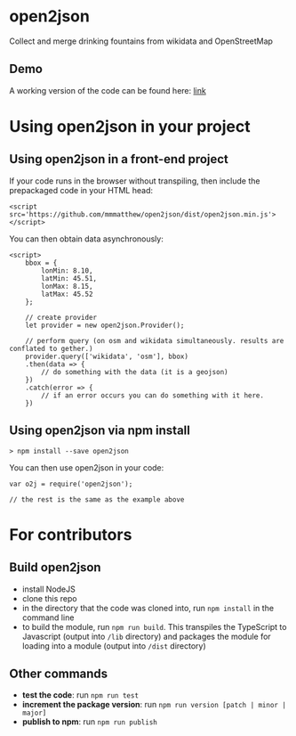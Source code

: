# open2json
Collect and merge drinking fountains from wikidata and OpenStreetMap

## Demo
A working version of the code can be found here: [link](demo)

# Using open2json in your project

## Using open2json in a front-end project
If your code runs in the browser without transpiling, then include the prepackaged code in your HTML head:

`<script src='https://github.com/mmmatthew/open2json/dist/open2json.min.js'></script>`

You can then obtain data asynchronously:

```
<script>
    bbox = {
        lonMin: 8.10,
        latMin: 45.51,
        lonMax: 8.15,
        latMax: 45.52
    };

    // create provider
    let provider = new open2json.Provider();

    // perform query (on osm and wikidata simultaneously. results are conflated to gether.)
    provider.query(['wikidata', 'osm'], bbox)
    .then(data => {
        // do something with the data (it is a geojson)
    })
    .catch(error => {
        // if an error occurs you can do something with it here.
    })
```

## Using open2json via npm install
```
> npm install --save open2json
```

You can then use open2json in your code:
```
var o2j = require('open2json');

// the rest is the same as the example above
```

# For contributors

## Build open2json
- install NodeJS
- clone this repo
- in the directory that the code was cloned into, run `npm install` in the command line
- to build the module, run `npm run build`. This transpiles the TypeScript to Javascript (output into `/lib` directory) and packages the module for loading into a module (output into `/dist` directory)

## Other commands
- **test the code**: run `npm run test`
- **increment the package version**: run `npm run version [patch | minor | major]`
- **publish to npm**: run `npm run publish`
